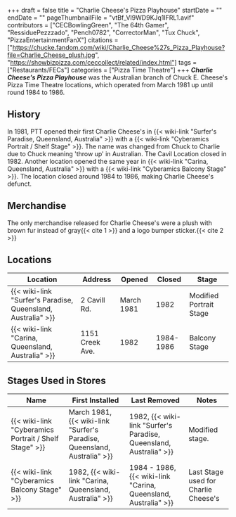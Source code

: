 +++
draft = false
title = "Charlie Cheese's Pizza Playhouse"
startDate = ""
endDate = ""
pageThumbnailFile = "vtBf_VI9WD9KJq1IFRL1.avif"
contributors = ["CECBowlingGreen", "The 64th Gamer", "RessiduePezzzado", "Pench0782", "CorrectorMan", "Tux Chuck", "PizzaEntertainmentFanX"]
citations = ["https://chucke.fandom.com/wiki/Charlie_Cheese%27s_Pizza_Playhouse?file=Charlie_Cheese_plush.jpg", "https://showbizpizza.com/ceccollect/related/index.html"]
tags = ["Restaurants/FECs"]
categories = ["Pizza Time Theatre"]
+++
***Charlie Cheese's Pizza Playhouse*** was the Australian branch of Chuck E. Cheese's Pizza Time Theatre locations, which operated from March 1981 up until round 1984 to 1986.

## History

In 1981, PTT opened their first Charlie Cheese's in {{< wiki-link "Surfer's Paradise, Queensland, Australia" >}} with a {{< wiki-link "Cyberamics Portrait / Shelf Stage" >}}. The name was changed from Chuck to Charlie due to Chuck meaning 'throw up' in Australian. The Cavil Location closed in 1982. Another location opened the same year in {{< wiki-link "Carina, Queensland, Australia" >}} with a {{< wiki-link "Cyberamics Balcony Stage" >}}. The location closed around 1984 to 1986, making Charlie Cheese's defunct.

## Merchandise

The only merchandise released for Charlie Cheese's were a plush with brown fur instead of gray{{< cite 1 >}} and a logo bumper sticker.{{< cite 2 >}}

## Locations

| Location                                                     | Address         | Opened     | Closed    | Stage                   |
| ------------------------------------------------------------ | --------------- | ---------- | --------- | ----------------------- |
| {{< wiki-link "Surfer's Paradise, Queensland, Australia" >}} | 2 Cavill Rd.    | March 1981 | 1982      | Modified Portrait Stage |
| {{< wiki-link "Carina, Queensland, Australia" >}}            | 1151 Creek Ave. | 1982       | 1984-1986 | Balcony Stage           |

## Stages Used in Stores

| Name                                                  | **First Installed**                                                      | Last Removed                                                       | Notes                                |
| ----------------------------------------------------- | ------------------------------------------------------------------------ | ------------------------------------------------------------------ | ------------------------------------ |
| {{< wiki-link "Cyberamics Portrait / Shelf Stage" >}} | March 1981, {{< wiki-link "Surfer's Paradise, Queensland, Australia" >}} | 1982, {{< wiki-link "Surfer's Paradise, Queensland, Australia" >}} | Modified stage.                      |
| {{< wiki-link "Cyberamics Balcony Stage" >}}          | 1982, {{< wiki-link "Carina, Queensland, Australia" >}}                  | 1984 - 1986, {{< wiki-link "Carina, Queensland, Australia" >}}     | Last Stage used for Charlie Cheese's |
